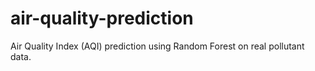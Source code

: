 # air-quality-prediction
Air Quality Index (AQI) prediction using Random Forest on real pollutant data.
